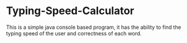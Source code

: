 # Typing-Speed-Calculator
This is a simple java console based program, it has the ability to find the typing speed of the user and correctness of each word.
